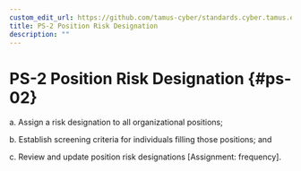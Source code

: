 ```yaml
---
custom_edit_url: https://github.com/tamus-cyber/standards.cyber.tamus.edu/tree/main/content/tamus.edu/TAMUS_profile.xml
title: PS-2 Position Risk Designation
description: ""
---
```


# PS-2 Position Risk Designation {#ps-02}

a. Assign a risk designation to all organizational positions;

b. Establish screening criteria for individuals filling those positions; and

c. Review and update position risk designations [Assignment: frequency].

